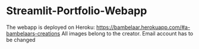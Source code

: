 # Streamlit-Portfolio-Webapp

The webapp is deployed on Heroku: https://bambelaar.herokuapp.com/#a-bambelaars-creations 
All images belong to the creator.
Email account has to be changed

